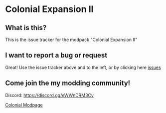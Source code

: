 # Colonial Expansion II
## What is this?
This is the issue tracker for the modpack "Colonial Expansion II"

## I want to report a bug or request
Great! Use the issue tracker above and to the left, or by clicking here [issues](https://github.com/EnderSpy29/Colonial-Expansion-II/issues)
## Come join the my modding community!
Discord: https://discord.gg/eWWnDRM3Cv

[Colonial Modpage](https://www.curseforge.com/minecraft/modpacks/colonial-expansion-ii)
